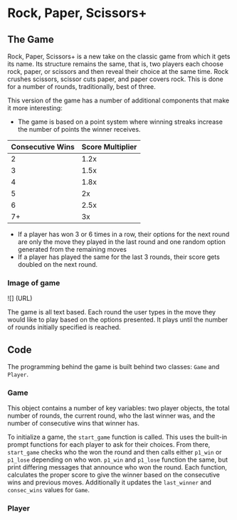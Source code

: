 # Rock, Paper, Scissors+

## The Game

Rock, Paper, Scissors+ is a new take on the classic game from which it gets its name. Its structure remains the same, that is, two players each choose rock, paper, or scissors and then reveal their choice at the same time. Rock crushes scissors, scissor cuts paper, and paper covers rock. This is done for a number of rounds, traditionally, best of three.

This version of the game has a number of additional components that make it more interesting:

- The game is based on a point system where winning streaks increase the number of points the winner receives.  

| Consecutive Wins | Score Multiplier |
|------------------|------------------|
| 2 | 1.2x |
| 3 | 1.5x |
| 4 | 1.8x |
| 5 | 2x |
| 6 | 2.5x |
| 7+ | 3x |

- If a player has won 3 or 6 times in a row, their options for the next round are only the move they played in the last round and one random option generated from the remaining moves
- If a player has played the same for the last 3 rounds, their score gets doubled on the next round.

### Image of game

![] (URL)

The game is all text based. Each round the user types in the move they would like to play based on the options presented. It plays until the number of rounds initially specified is reached.

## Code

The programming behind the game is built behind two classes: `Game` and `Player`.

### Game
This object contains a number of key variables: two player objects, the total number of rounds, the current round, who the last winner was, and the number of consecutive wins that winner has.

To initialize a game, the `start_game` function is called. This uses the built-in prompt functions for each player to ask for their choices. From there, `start_game` checks who the won the round and then calls either `p1_win` or `p1_lose` depending on who won. `p1_win` and `p1_lose` function the same, but print differing messages that announce who won the round. Each function, calculates the proper score to give the winner based on the consecutive wins and previous moves. Additionally it updates the `last_winner` and `consec_wins` values for `Game`.

### Player


